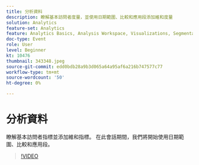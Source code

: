```yaml
---
title: 分析資料
description: 瞭解基本訪問者度量，並使用日期範圍、比較和應用段添加維和度量
solution: Analytics
feature-set: Analytics
feature: Analytics Basics, Analysis Workspace, Visualizations, Segmentation, Metrics
doc-type: Event
role: User
level: Beginner
kt: 10476
thumbnail: 343348.jpeg
source-git-commit: edd0bdb28a9b3d065a64a95af6a216b747577c77
workflow-type: tm+mt
source-wordcount: '50'
ht-degree: 0%

---
```


# 分析資料

瞭解基本訪問者指標並添加維和指標。 在此會話期間，我們將開始使用日期範圍、比較和應用段。

>[!VIDEO](https://video.tv.adobe.com/v/343348/?quality=12&learn=on)

